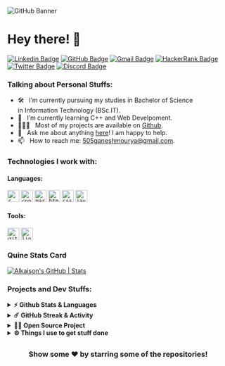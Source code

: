 
![GitHub Banner](https://github.com/Alkaison/Alkaison/assets/98116504/e5a4cb56-1eb4-4a36-8f5b-cefffdfbd074)

#  Hey there! 👋

[![Linkedin Badge](https://img.shields.io/badge/LinkedIn-0077B5?style=for-the-badge&logo=linkedin&logoColor=white)](https://linkedin.com/in/Alkaison "@Alkaison")
[![GitHub Badge](https://img.shields.io/badge/GitHub-100000?style=for-the-badge&logo=github&logoColor=white)](https://github.com/Alkaison "@Alkaison")
[![Gmail Badge](https://img.shields.io/badge/Gmail-D14836?style=for-the-badge&logo=gmail&logoColor=white)](mailto:505ganeshmourya@gmail.com "Email")
[![HackerRank Badge](https://img.shields.io/badge/-Hackerrank-2EC866?style=for-the-badge&logo=HackerRank&logoColor=white)](https://www.hackerrank.com/Alkaison "@Alkaison")
[![Twitter Badge](https://img.shields.io/badge/Twitter-1DA1F2?style=for-the-badge&logo=twitter&logoColor=white)](https://twitter.com/Alkaison "@Alkaison")
[![Discord Badge](https://img.shields.io/badge/Discord-5865F2?style=for-the-badge&logo=discord&logoColor=white)](https://discordapp.com/users/536816649425125389 "@Alkaison")

### Talking about Personal Stuffs:

- 🛠 &nbsp; I’m currently pursuing my studies in Bachelor of Science <br />in Information Technology (BSc.IT).
- 🚀 &nbsp; I’m currently learning C++ and Web Develpoment.
- 👨🏻‍💻 &nbsp; Most of my projects are available on [Github](https://github.com/alkaison "GitHub Profile").
- 💬 &nbsp; Ask me about anything [here](https://github.com/alkaison/alkaison/issues/new  "Lets connect and talk")! I am happy to help.
- 📫 &nbsp; How to reach me: 505ganeshmourya@gmail.com.

### Technologies I work with:

#### Languages:

<code><img height="27" src="https://img.shields.io/badge/c-%2300599C.svg?style=for-the-badge&logo=c&logoColor=white" alt="c" title="C"></code>
<code><img height="27" src="https://img.shields.io/badge/c++-%2300599C.svg?style=for-the-badge&logo=c%2B%2B&logoColor=white" alt="cpp" title="C++"></code>
<code><img height="27" src="https://img.shields.io/badge/markdown-%23000000.svg?style=for-the-badge&logo=markdown&logoColor=white" alt="markdown" title="Markdown"></code>
<code><img height="27" src="https://img.shields.io/badge/html5-%23E34F26.svg?style=for-the-badge&logo=html5&logoColor=white" alt="html5" title="HTML5"></code>
<code><img height="27" src="https://img.shields.io/badge/css3-%231572B6.svg?style=for-the-badge&logo=css3&logoColor=white" alt="css3" title="CSS3"></code>
<code><img height="27" src="https://img.shields.io/badge/JavaScript-323330?style=for-the-badge&logo=javascript&logoColor=F7DF1E" alt="javascript" title="JavaScript"></code>

#### Tools:

<code><img height="27" src="https://img.shields.io/badge/git-%23F05033.svg?style=for-the-badge&logo=git&logoColor=white" alt="git" title="GIT"></code>
<code><img height="27" src="https://img.shields.io/badge/Linux-FCC624?style=for-the-badge&logo=linux&logoColor=black" alt="linux" title="Linux"></code>

### Quine Stats Card

[![Alkaison's GitHub | Stats](https://stats.quine.sh/Alkaison/github?theme=dark)](https://quine.sh)

### Projects and Dev Stuffs:

<details>	
  <summary><b>⚡ Github Stats & Languages</b></summary>

  <br />
  <a href="https://github.com/anuraghazra/github-readme-stats" title="GitHub Stats Card"><img height="200px" src="https://github-readme-stats.vercel.app/api?username=Alkaison&show_icons=true&theme=tokyonight" /></a>
  <br />
  <a href="https://github.com/anuraghazra/github-readme-stats" title="GitHub Top Languages Card"><img height="200px" src="https://github-readme-stats.vercel.app/api/top-langs/?username=Alkaison&layout=compact&theme=tokyonight&langs_count=10&hide=scss,ruby,shell&card_width=400" /></a>

</details>

<details>
  <summary><b>☄️ GitHub Streak & Activity</b></summary>

  <br />
  <a href="https://github.com/DenverCoder1/github-readme-streak-stats" title="GitHub Streak Stats"><img height="250px" src="https://streak-stats.demolab.com?user=Alkaison&theme=tokyonight&border_radius=8&date_format=j%20M%5B%20Y%5D&card_width=550)](https://git.io/streak-stats" /></a>
  <br />
  <a href="https://github.com/ashutosh00710/github-readme-activity-graph" title="GitHub Activity Graph"><img height="250px" src="https://github-readme-activity-graph.vercel.app/graph?username=Alkaison&theme=tokyo-night&radius=16" /></a>

</details>

<details>
  <summary><b>🧑‍🚀 Open Source Project</b></summary>

  <br />
	<h3>Projects in C</h3>
	<ul>
		<li>A collection of beginner friendly programs coded in C language to improve your programming skills.</li>
		<li>From basic to advance level projects to practice and learn with few fun projects and games.</li>
		<li><b>Contribution</b>: PR's are welcome, you can contribute your programs to help people learn and grow.</li>
	</ul>
  <a href="https://github.com/Alkaison/Projects-in-C"><img height="150px" title="Projects in C" src="https://github-readme-stats.vercel.app/api/pin/?username=alkaison&repo=projects-in-c&show_owner=true"/></a>

</details>
 
<details>
  <br />
  <summary><b>⚙️ Things I use to get stuff done</b></summary>
  	<ul>
  	    <li><b>OS:</b> Windows 11 & Kali Linux</li>
	    <li><b>Laptop: </b> Dell Inspiron 15 3000</li>
  	    <li><b>Browser: </b> Edge & Firefox</li>
	    <li><b>Code Editor:</b> VSCode - The best editor out there.</li>
      <li><b>To Stay Updated:</b> Follow on <a href="https://linkedin.com/in/Alkaison" title="LinkedIn Profile">LinkedIn</a>, <a href="https://github.com/Alkaison" title="GitHub Profile">GitHub</a> and <a href="https://twitter.com/Alkaison" title="Twitter Profile">Twitter</a>
.</li>
	</ul>
</details>

##

<div align="center">

### Show some ❤️ by starring some of the repositories!

</div>
